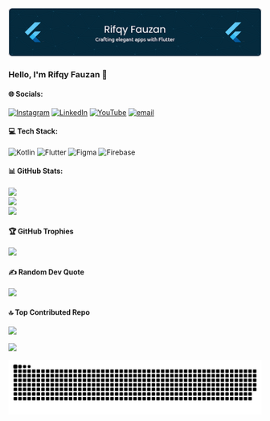 <!-- ## Hello, I'm Rifqy Fauzan 👋 -->

 ![Rifqy Fauzan Banner](img/github-header-image.png)

<!-- - 🔭 I’m currently working on PT Shan Informasi Sistem (SISCOM)
- 🌱 I’m currently learning [Dart](https://dart.com) and [Kotlin](https://kotlin.com)
- ✅✅

##### Skills
![My Skills](https://go-skill-icons.vercel.app/api/icons?i=dart,kotlin,flutter,android&theme=light)
<!-- <img src="https://img.shields.io/badge/Dart-0175C2?style=for-the-badge&logo=dart&logoColor=white" />

<img src="https://img.shields.io/badge/Kotlin-B125EA?style=for-the-badge&logo=kotlin&logoColor=white" />

<img src="https://img.shields.io/badge/Flutter-02569B?style=for-the-badge&logo=flutter&logoColor=white" />

<img src="https://img.shields.io/badge/Android-3DDC84?style=for-the-badge&logo=android&logoColor=white" />

<img src="https://img.shields.io/badge/firebase-ffca28?style=for-the-badge&logo=firebase&logoColor=black" />

<img src="https://img.shields.io/badge/Figma-F24E1E?style=for-the-badge&logo=figma&logoColor=white" /> -->

<!-- ##### Connect with Me
![https://instagram.com/rifqyfauzann_](https://img.shields.io/badge/Instagram-E4405F?style=for-the-badge&logo=instagram&logoColor=white) ![https://linkedin.com/in/rifqy-fauzan-6264b6291](https://img.shields.io/badge/LinkedIn-0077B5?style=for-the-badge&logo=linkedin&logoColor=white) ![https://rifqyfauzan.netlify.app](https://img.shields.io/badge/website-000000?style=for-the-badge&logo=About.me&logoColor=white)

##### My Github Stats
![Rifqy's GitHub stats](https://github-readme-stats.vercel.app/api?username=rifqyfauzan9&show_icons=true&theme=tokyonight) -->

<!-- # 💫 About Me:
A Mobile App Developer specializing in building responsive and modern applications. With a strong focus on creating intuitive and visually appealing user interfaces, I prioritize user experience and app performance in every project I work on. -->

### Hello, I'm Rifqy Fauzan 👋


#### 🌐 Socials:
[![Instagram](https://img.shields.io/badge/Instagram-%23E4405F.svg?logo=Instagram&logoColor=white)](https://instagram.com/rifqyfauzann_) [![LinkedIn](https://img.shields.io/badge/LinkedIn-%230077B5.svg?logo=linkedin&logoColor=white)](https://linkedin.com/in/rifqy-fauzan-6264b6291) [![YouTube](https://img.shields.io/badge/YouTube-%23FF0000.svg?logo=YouTube&logoColor=white)](https://youtube.com/@rifkifaruzan) [![email](https://img.shields.io/badge/Email-D14836?logo=gmail&logoColor=white)](mailto:rifqyfauzann1@gmail.com) 

#### 💻 Tech Stack:
![Kotlin](https://img.shields.io/badge/kotlin-%237F52FF.svg?style=for-the-badge&logo=kotlin&logoColor=white) ![Flutter](https://img.shields.io/badge/Flutter-%2302569B.svg?style=for-the-badge&logo=Flutter&logoColor=white) ![Figma](https://img.shields.io/badge/figma-%23F24E1E.svg?style=for-the-badge&logo=figma&logoColor=white) ![Firebase](https://img.shields.io/badge/firebase-a08021?style=for-the-badge&logo=firebase&logoColor=ffcd34)
#### 📊 GitHub Stats:
![](https://github-readme-stats.vercel.app/api?username=RifqyFauzan9&theme=tokyonight&hide_border=false&include_all_commits=false&count_private=false)<br/>
![](https://nirzak-streak-stats.vercel.app/?user=RifqyFauzan9&theme=tokyonight&hide_border=false)<br/>
![](https://github-readme-stats.vercel.app/api/top-langs/?username=RifqyFauzan9&theme=tokyonight&hide_border=false&include_all_commits=false&count_private=false&layout=compact)

#### 🏆 GitHub Trophies
![](https://github-profile-trophy.vercel.app/?username=RifqyFauzan9&theme=tokyonight&no-frame=false&no-bg=true&margin-w=4)

#### ✍️ Random Dev Quote
![](https://quotes-github-readme.vercel.app/api?type=horizontal&theme=tokyonight)

#### 🔝 Top Contributed Repo
![](https://github-contributor-stats.vercel.app/api?username=RifqyFauzan9&limit=5&theme=dark&combine_all_yearly_contributions=true)


[![](https://visitcount.itsvg.in/api?id=RifqyFauzan9&icon=0&color=0)](https://visitcount.itsvg.in)

<img src="https://raw.githubusercontent.com/rifqyfauzan9/rifqyfauzan9/output/snake.svg" alt="Snake animation" />